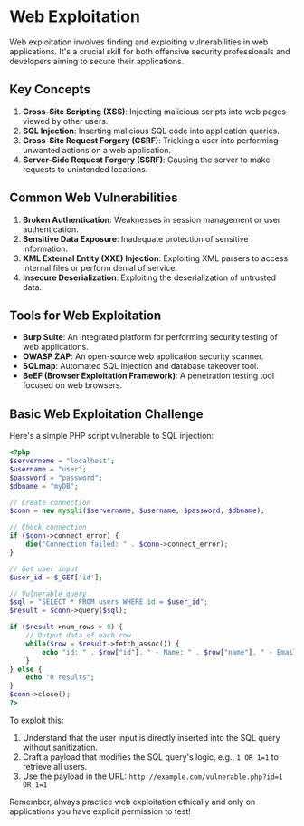 # Web Exploitation

Web exploitation involves finding and exploiting vulnerabilities in web applications. It's a crucial skill for both offensive security professionals and developers aiming to secure their applications.

## Key Concepts

1. **Cross-Site Scripting (XSS)**: Injecting malicious scripts into web pages viewed by other users.
2. **SQL Injection**: Inserting malicious SQL code into application queries.
3. **Cross-Site Request Forgery (CSRF)**: Tricking a user into performing unwanted actions on a web application.
4. **Server-Side Request Forgery (SSRF)**: Causing the server to make requests to unintended locations.

## Common Web Vulnerabilities

1. **Broken Authentication**: Weaknesses in session management or user authentication.
2. **Sensitive Data Exposure**: Inadequate protection of sensitive information.
3. **XML External Entity (XXE) Injection**: Exploiting XML parsers to access internal files or perform denial of service.
4. **Insecure Deserialization**: Exploiting the deserialization of untrusted data.

## Tools for Web Exploitation

- **Burp Suite**: An integrated platform for performing security testing of web applications.
- **OWASP ZAP**: An open-source web application security scanner.
- **SQLmap**: Automated SQL injection and database takeover tool.
- **BeEF (Browser Exploitation Framework)**: A penetration testing tool focused on web browsers.

## Basic Web Exploitation Challenge

Here's a simple PHP script vulnerable to SQL injection:

```php
<?php
$servername = "localhost";
$username = "user";
$password = "password";
$dbname = "myDB";

// Create connection
$conn = new mysqli($servername, $username, $password, $dbname);

// Check connection
if ($conn->connect_error) {
    die("Connection failed: " . $conn->connect_error);
}

// Get user input
$user_id = $_GET['id'];

// Vulnerable query
$sql = "SELECT * FROM users WHERE id = $user_id";
$result = $conn->query($sql);

if ($result->num_rows > 0) {
    // Output data of each row
    while($row = $result->fetch_assoc()) {
        echo "id: " . $row["id"]. " - Name: " . $row["name"]. " - Email: " . $row["email"]. "<br>";
    }
} else {
    echo "0 results";
}
$conn->close();
?>
```

To exploit this:

1. Understand that the user input is directly inserted into the SQL query without sanitization.
2. Craft a payload that modifies the SQL query's logic, e.g., `1 OR 1=1` to retrieve all users.
3. Use the payload in the URL: `http://example.com/vulnerable.php?id=1 OR 1=1`

Remember, always practice web exploitation ethically and only on applications you have explicit permission to test!